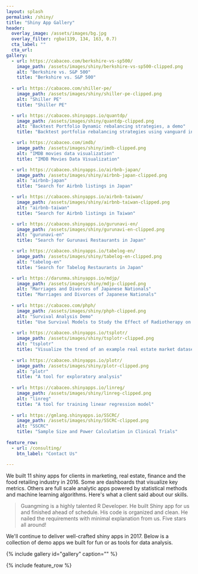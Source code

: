 ```yaml
---
layout: splash
permalink: /shiny/
title: "Shiny App Gallery"
header:
  overlay_image: /assets/images/bg.jpg
  overlay_filter: rgba(139, 134, 163, 0.7)
  cta_label: ""
  cta_url: 
gallery:
  - url: https://cabaceo.com/berkshire-vs-sp500/
    image_path: /assets/images/shiny/berkshire-vs-sp500-clipped.png
    alt: "Berkshire vs. S&P 500"
    title: "Berkshire vs. S&P 500"
    
  - url: https://cabaceo.com/shiller-pe/
    image_path: /assets/images/shiny/shiller-pe-clipped.png
    alt: "Shiller PE"
    title: "Shiller PE"

  - url: https://cabaceo.shinyapps.io/quantdp/
    image_path: /assets/images/shiny/quantdp-clipped.png
    alt: "Backtest Portfolio Dynamic rebalancing strategies, a demo"
    title: "Backtest portfolio rebalancing strategies using vanguard index funds"

  - url: https://cabaceo.com/imdb/
    image_path: /assets/images/shiny/imdb-clipped.png
    alt: "IMDB movies data visualization"
    title: "IMDB Movies Data Visualization"

  - url: https://cabaceo.shinyapps.io/airbnb-japan/
    image_path: /assets/images/shiny/airbnb-japan-clipped.png
    alt: "airbnb-japan"
    title: "Search for Airbnb listings in Japan"        

  - url: https://cabaceo.shinyapps.io/airbnb-taiwan/
    image_path: /assets/images/shiny/airbnb-taiwan-clipped.png
    alt: "airbnb-taiwan"
    title: "Search for Airbnb listings in Taiwan"        

  - url: https://cabaceo.shinyapps.io/gurunavi-en/
    image_path: /assets/images/shiny/gurunavi-en-clipped.png
    alt: "gurunavi-en"
    title: "Search for Gurunavi Restaurants in Japan"        

  - url: https://cabaceo.shinyapps.io/tabelog-en/
    image_path: /assets/images/shiny/tabelog-en-clipped.png
    alt: "tabelog-en"
    title: "Search for Tabelog Restaurants in Japan"        

  - url: https://darunma.shinyapps.io/mdjp/
    image_path: /assets/images/shiny/mdjp-clipped.png
    alt: "Marriages and Divorces of Japanese Nationals"
    title: "Marriages and Divorces of Japanese Nationals"
    
  - url: https://cabaceo.com/phph/
    image_path: /assets/images/shiny/phph-clipped.png
    alt: "Survival Analysis Demo"
    title: "Use Survival Models to Study the Effect of Radiotherapy on Time to Breast Cancer Onset"
    
  - url: https://cabaceo.shinyapps.io/tsplotr/
    image_path: /assets/images/shiny/tsplotr-clipped.png
    alt: "tsplotr"
    title: "Visualize the trend of an example real estate market dataset"
    
  - url: https://cabaceo.shinyapps.io/plotr/
    image_path: /assets/images/shiny/plotr-clipped.png
    alt: "plotr"
    title: "A tool for exploratory analysis"    
    
  - url: https://cabaceo.shinyapps.io/linreg/
    image_path: /assets/images/shiny/linreg-clipped.png
    alt: "linreg"
    title: "A tool for training linear regression model"  
          
  - url: https://gmlang.shinyapps.io/SSCRC/
    image_path: /assets/images/shiny/SSCRC-clipped.png
    alt: "SSCRC"
    title: "Sample Size and Power Calculation in Clinical Trials"        
    
feature_row:
  - url: /consulting/
    btn_label: "Contact Us"      
        
---
```


We built 11 shiny apps for clients in marketing, real estate, finance and the food retailing industry in 2016. Some are dashboards that visualize key metrics. Others are full scale analytic apps powered by statistical methods and machine learning algorithms. Here's what a client said about our skills.

>Guangming is a highly talented R Developer. He built Shiny app for us and finished ahead of schedule. His code is organized and clean. He nailed the requirements with minimal explanation from us. Five stars all around! 

We'll continue to deliver well-crafted shiny apps in 2017. Below is a collection of demo apps we built for fun or as tools for data analysis. 

{% include gallery id="gallery" caption="" %}

{% include feature_row %}